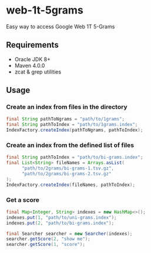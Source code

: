 # web-1t-5grams
Easy way to access Google Web 1T 5-Grams

## Requirements
* Oracle JDK 8+ 
* Maven 4.0.0
* zcat & grep utilities

## Usage
### Create an index from files in the directory
```java
final String pathToNgrams = "path/to/1grams";
final String pathToIndex = "path/to/1grams.index";
IndexFactory.createIndex(pathToNgrams, pathToIndex);
```

### Create an index from the defined list of files
```java
final String pathToIndex = "path/to/bi-grams.index";
final List<String> fileNames = Arrays.asList(
      "path/to/2grams/bi-grams-1.tsv.gz",
      "path/to/2grams/bi-grams-2.tsv.gz"
);
IndexFactory.createIndex(fileNames, pathToIndex);
```

### Get a score 
```java
final Map<Integer, String> indexes = new HashMap<>();
indexes.put(1, "path/to/uni-grams.index");
indexes.put(2, "path/to/bi-grams.index");

final Searcher searcher = new Searcher(indexes);
searcher.getScore(2, "show me");
searcher.getScore(1, "score");
```
